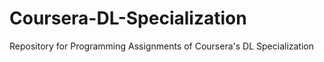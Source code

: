# Coursera-DL-Specialization
Repository for Programming Assignments of Coursera's DL Specialization
